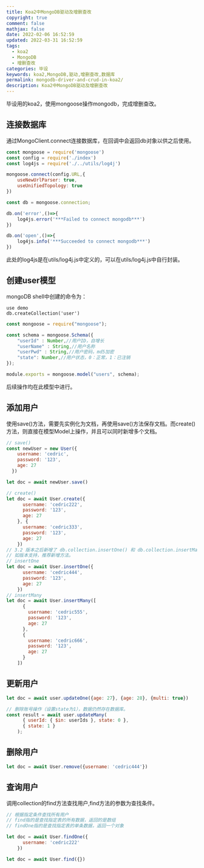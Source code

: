 ```yaml
---
title: Koa2中MongoDB驱动及增删查改
copyright: true
comment: false
mathjax: false
date: 2022-02-06 16:52:59
updated: 2022-03-31 16:52:59
tags:
  - koa2
  - MongoDB
  - 增删查改
categories: 毕设
keywords: koa2,MongoDB,驱动,增删查改,数据库
permalink: mongodb-driver-and-crud-in-koa2/
description: Koa2中MongoDB驱动及增删查改
---
```

毕设用的koa2，使用mongoose操作mongodb，完成增删查改。

<!--more-->
## 连接数据库

通过MongoClient.connect连接数据库，在回调中会返回db对象以供之后使用。

```javascript
const mongoose = require('mongoose')
const config = require('./index')
const log4js = require('./../utils/log4j')

mongoose.connect(config.URL,{
    useNewUrlParser: true,
    useUnifiedTopology: true
})

const db = mongoose.connection;

db.on('error',()=>{
    log4js.error('***Failed to connect mongodb***')
})

db.on('open',()=>{
    log4js.info('***Succeeded to connect mongodb***')
})
```

此处的log4js是在utils/log4j.js中定义的，可以在utils/log4j.js中自行封装。

## 创建user模型

mongoDB shell中创建的命令为：

```shell
use demo  
db.createCollection('user')
```

```javascript
const mongoose = require("mongoose");

const schema = mongoose.Schema({
    "userId" : Number,//用户ID，自增长
    "userName" : String,//用户名称
    "userPwd" : String,//用户密码，md5加密
    "state": Number,//用户状态，0：正常，1：已注销
});

module.exports = mongoose.model("users", schema);
```

后续操作均在此模型中进行。

## 添加用户

使用save()方法，需要先实例化为文档，再使用save()方法保存文档。而create()方法，则直接在模型Model上操作，并且可以同时新增多个文档。

```javascript
// save()
const newUser = new User({
    username: 'cedric',
    password: '123',
    age: 27
  })

let doc = await newUser.save()

// create()
let doc = await User.create({
      username: 'cedric222',
      password: '123',
      age: 27
    }, {
      username: 'cedric333',
      password: '123',
      age: 27
    })
// 3.2 版本之后新增了 db.collection.insertOne() 和 db.collection.insertMany()。
// 如版本支持，推荐新增方法。
// insertOne
let doc = await User.insertOne({
      username: 'cedric444',
      password: '123',
      age: 27
    })
// insertMany
let doc = await User.insertMany([
      {
        username: 'cedric555',
        password: '123',
        age: 27
      },
      {
        username: 'cedric666',
        password: '123',
        age: 27
      }
    ])
```

## 更新用户

```javascript
let doc = await user.updateOne({age: 27}, {age: 28}, {multi: true})

// 删除账号操作（设置state为1），数据仍然存在数据库。
const result = await user.updateMany(
      { userId: { $in: userIds }, state: 0 },
      { state: 1 }
    );
```

## 删除用户

```javascript
let doc = await User.remove({username: 'cedric444'})
  ```

## 查询用户

调用collection的find方法查找用户,find方法的参数为查找条件。

```javascript
// 根据指定条件查找所有用户
// find指的是查找指定表的所有数据，返回的是数组
// findOne指的是查找指定表的单条数据，返回一个对象

let doc = await User.findOne({
      username: 'cedric222'
    })

let doc = await User.find({})
  ```
